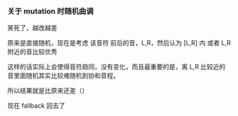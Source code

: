 ### 关于 mutation 时随机曲调

笑死了，越改越差

原来是直接随机，现在是考虑 该音符 前后的音，L,R，然后认为 [L,R] 内 或者 L,R 附近的音比较优秀

这样的话实际上会使得音符趋同，没有变化，而且最重要的是，离 L,R 比较近的音里面随机其实比较难随机到协和音程。

所以结果就是比原来还差（）

现在 fallback 回去了